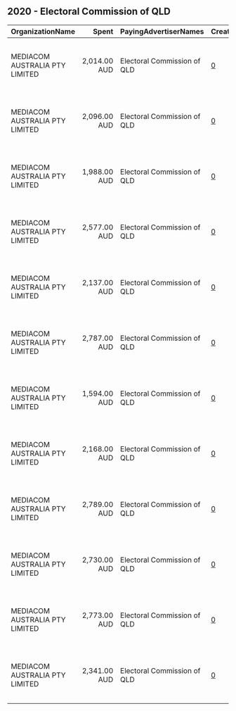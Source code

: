 ## 2020 - Electoral Commission of QLD 
|OrganizationName|Spent|PayingAdvertiserNames|CreativeUrls|Impressions|Genders|AgeBrackets|CountryCodes|BillingAddresses|CandidateBallotInformation|
|:---|---:|:---|:---|---:|:---|:---|:---|:---|:---|
|MEDIACOM AUSTRALIA PTY LIMITED|2,014.00 AUD|Electoral Commission of QLD|[0](https://www.snap.com/political-ads/asset/506581f6ebc6898d35293c8cdc35308a9fe3898f8ad9a0e27e24d1dc7edb14d7?mediaType=mp4)|320,496||25+|australia|"Level 17, 65 Berry Street, North Sydney, NSW 2060 Australia,North Sydney,2060,AU"||
|MEDIACOM AUSTRALIA PTY LIMITED|2,096.00 AUD|Electoral Commission of QLD|[0](https://www.snap.com/political-ads/asset/119f2da1c241607527e674a7aa9f91833fc548b461c6b5fb888d74e3177f42ab?mediaType=mp4)|337,556||25+|australia|"Level 17, 65 Berry Street, North Sydney, NSW 2060 Australia,North Sydney,2060,AU"||
|MEDIACOM AUSTRALIA PTY LIMITED|1,988.00 AUD|Electoral Commission of QLD|[0](https://www.snap.com/political-ads/asset/90211ff8260a46a1cefe91f46aefd7e05e8d09b7266d694f199617af629a63f3?mediaType=mp4)|319,544||25+|australia|"Level 17, 65 Berry Street, North Sydney, NSW 2060 Australia,North Sydney,2060,AU"||
|MEDIACOM AUSTRALIA PTY LIMITED|2,577.00 AUD|Electoral Commission of QLD|[0](https://www.snap.com/political-ads/asset/a9d85d72b34baff742d6af8a56fc07c82afdfa5950dada3577ea337abc789b23?mediaType=mp4)|529,407||17-24|australia|"Level 17, 65 Berry Street, North Sydney, NSW 2060 Australia,North Sydney,2060,AU"||
|MEDIACOM AUSTRALIA PTY LIMITED|2,137.00 AUD|Electoral Commission of QLD|[0](https://www.snap.com/political-ads/asset/bd479836257d5c3c7215b5ad43a3720be69779a311c9615c8c4dfd27b643fc9a?mediaType=mp4)|343,086||25+|australia|"Level 17, 65 Berry Street, North Sydney, NSW 2060 Australia,North Sydney,2060,AU"||
|MEDIACOM AUSTRALIA PTY LIMITED|2,787.00 AUD|Electoral Commission of QLD|[0](https://www.snap.com/political-ads/asset/87b115aa9d8c2f336a2927556b9370284f9f11003e68bd952b37bbf1ff8b3e8c?mediaType=mp4)|566,325||17-24|australia|"Level 17, 65 Berry Street, North Sydney, NSW 2060 Australia,North Sydney,2060,AU"||
|MEDIACOM AUSTRALIA PTY LIMITED|1,594.00 AUD|Electoral Commission of QLD|[0](https://www.snap.com/political-ads/asset/fdf3d910d306343c52602022d3079a03a42a0084212ef3e1b90bfe9b4cead76a?mediaType=mp4)|255,896||25+|australia|"Level 17, 65 Berry Street, North Sydney, NSW 2060 Australia,North Sydney,2060,AU"||
|MEDIACOM AUSTRALIA PTY LIMITED|2,168.00 AUD|Electoral Commission of QLD|[0](https://www.snap.com/political-ads/asset/9b83749b8f4355e3203870cca54363db42e181b8e21219eaede0a13d7185abd2?mediaType=png)|444,241||25+|australia|"Level 17, 65 Berry Street, North Sydney, NSW 2060 Australia,North Sydney,2060,AU"||
|MEDIACOM AUSTRALIA PTY LIMITED|2,789.00 AUD|Electoral Commission of QLD|[0](https://www.snap.com/political-ads/asset/0e230d45bb108c68b089f6bde7a433aa90421c6d191538180efe7d9dfe049671?mediaType=mp4)|577,421||17-24|australia|"Level 17, 65 Berry Street, North Sydney, NSW 2060 Australia,North Sydney,2060,AU"||
|MEDIACOM AUSTRALIA PTY LIMITED|2,730.00 AUD|Electoral Commission of QLD|[0](https://www.snap.com/political-ads/asset/69750ddfee71a07b0b07b9e1852bba6e6bec0abddb471b48bdcb7e580581aad8?mediaType=mp4)|561,598||17-24|australia|"Level 17, 65 Berry Street, North Sydney, NSW 2060 Australia,North Sydney,2060,AU"||
|MEDIACOM AUSTRALIA PTY LIMITED|2,773.00 AUD|Electoral Commission of QLD|[0](https://www.snap.com/political-ads/asset/373c7c2766a7511a58bea80182e635797de270fb7138906bbe80b89e17cc592d?mediaType=mp4)|569,442||17-24|australia|"Level 17, 65 Berry Street, North Sydney, NSW 2060 Australia,North Sydney,2060,AU"||
|MEDIACOM AUSTRALIA PTY LIMITED|2,341.00 AUD|Electoral Commission of QLD|[0](https://www.snap.com/political-ads/asset/d5d9156cdfe2511d493945666f6c00d9a5e578d9773b200010a15c7d84efa2a7?mediaType=png)|651,087||17-24|australia|"Level 17, 65 Berry Street, North Sydney, NSW 2060 Australia,North Sydney,2060,AU"||
